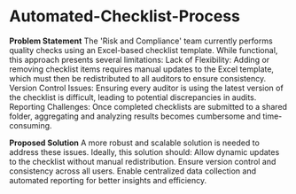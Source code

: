 # Automated-Checklist-Process

**Problem Statement** 
The 'Risk and Compliance' team currently performs quality checks using an Excel-based checklist template. While functional, this approach presents several limitations:
Lack of Flexibility: Adding or removing checklist items requires manual updates to the Excel template, which must then be redistributed to all auditors to ensure consistency.
Version Control Issues: Ensuring every auditor is using the latest version of the checklist is difficult, leading to potential discrepancies in audits.
Reporting Challenges: Once completed checklists are submitted to a shared folder, aggregating and analyzing results becomes cumbersome and time-consuming.

**Proposed Solution**
A more robust and scalable solution is needed to address these issues. Ideally, this solution should:
Allow dynamic updates to the checklist without manual redistribution.
Ensure version control and consistency across all users.
Enable centralized data collection and automated reporting for better insights and efficiency.

